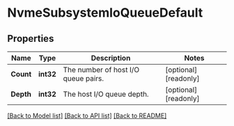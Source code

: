 # NvmeSubsystemIoQueueDefault

## Properties

Name | Type | Description | Notes
------------ | ------------- | ------------- | -------------
**Count** | **int32** | The number of host I/O queue pairs.  | [optional] [readonly] 
**Depth** | **int32** | The host I/O queue depth.  | [optional] [readonly] 

[[Back to Model list]](../README.md#documentation-for-models) [[Back to API list]](../README.md#documentation-for-api-endpoints) [[Back to README]](../README.md)



